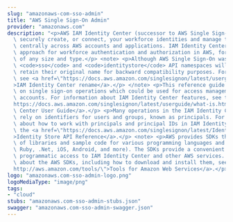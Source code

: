 ```yaml
---
slug: "amazonaws-com-sso-admin"
title: "AWS Single Sign-On Admin"
provider: "amazonaws.com"
description: "<p>AWS IAM Identity Center (successor to AWS Single Sign-On) helps you\
  \ securely create, or connect, your workforce identities and manage their access\
  \ centrally across AWS accounts and applications. IAM Identity Center is the recommended\
  \ approach for workforce authentication and authorization in AWS, for organizations\
  \ of any size and type.</p> <note> <p>Although AWS Single Sign-On was renamed, the\
  \ <code>sso</code> and <code>identitystore</code> API namespaces will continue to\
  \ retain their original name for backward compatibility purposes. For more information,\
  \ see <a href=\"https://docs.aws.amazon.com/singlesignon/latest/userguide/what-is.html#renamed\"\
  >IAM Identity Center rename</a>.</p> </note> <p>This reference guide provides information\
  \ on single sign-on operations which could be used for access management of AWS\
  \ accounts. For information about IAM Identity Center features, see the <a href=\"\
  https://docs.aws.amazon.com/singlesignon/latest/userguide/what-is.html\">IAM Identity\
  \ Center User Guide</a>.</p> <p>Many operations in the IAM Identity Center APIs\
  \ rely on identifiers for users and groups, known as principals. For more information\
  \ about how to work with principals and principal IDs in IAM Identity Center, see\
  \ the <a href=\"https://docs.aws.amazon.com/singlesignon/latest/IdentityStoreAPIReference/welcome.html\"\
  >Identity Store API Reference</a>.</p> <note> <p>AWS provides SDKs that consist\
  \ of libraries and sample code for various programming languages and platforms (Java,\
  \ Ruby, .Net, iOS, Android, and more). The SDKs provide a convenient way to create\
  \ programmatic access to IAM Identity Center and other AWS services. For more information\
  \ about the AWS SDKs, including how to download and install them, see <a href=\"\
  http://aws.amazon.com/tools/\">Tools for Amazon Web Services</a>.</p> </note>"
logo: "amazonaws.com-sso-admin-logo.png"
logoMediaType: "image/png"
tags:
- "cloud"
stubs: "amazonaws.com-sso-admin-stubs.json"
swagger: "amazonaws.com-sso-admin-swagger.json"
---
```

